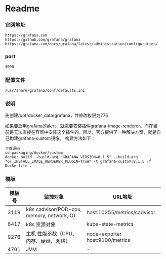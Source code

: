 # Readme
### 官网地址
```
https://grafana.com
https://github.com/grafana/grafana
https://grafana.com/docs/grafana/latest/administration/configuration/
```
### port
```
3000
```

### 配置文件
```
/usr/share/grafana/conf/defaults.ini
```
### 说明
先创建/opt/docker_data/grafana，并修改权限为775

如果要启用grafana的alert，就需要安装插件grafana-image-renderer。而在目前是无法直接在容器中安装这个插件的。所以，官方提供了一种解决方案，就是自己构建grafana-custom镜像。
构建方法如下：

```
下载源码
cd packaging/docker/custom
docker build --build-arg "GRAFANA_VERSION=8.1.5" --build-arg "GF_INSTALL_IMAGE_RENDERER_PLUGIN=true" -t grafana-custom:8.1.5 -f Dockerfile .
```
### 模版

模板号 |  监控对象              | URL地址
----- | -------------- | --- 
3119 | k8s cadvisor(POD-cpu, memory, network,IO)  | host:10255/metrics/cadvisor
6417 | k8s 资源对象      | kube-state-metrics
9276 | 主机 性能参数（CPU、内存、硬盘、网络） | node-exporter host:9100/metrics
4701 | JVM           | -

